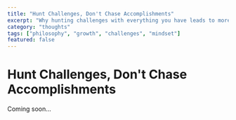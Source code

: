 ```yaml
---
title: "Hunt Challenges, Don't Chase Accomplishments"
excerpt: "Why hunting challenges with everything you have leads to more growth than chasing specific accomplishments."
category: "thoughts"
tags: ["philosophy", "growth", "challenges", "mindset"]
featured: false
---
```


# Hunt Challenges, Don't Chase Accomplishments

Coming soon...

